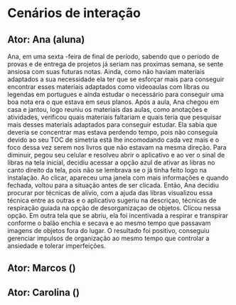 # Cenários de interação

## Ator: Ana (aluna)
Ana, em uma sexta -feira de final de período, sabendo que o período de provas e de entrega de projetos já seriam nas proximas semana, se sente ansiosa com suas futuras notas. Ainda, como não haviam materiais adaptados a sua necessidade ela ter que se esforçar mais para conseguir encontrar esses materiais adaptados como videoaulas com libras ou legendas em portugues e ainda estudar o necessário para conseguir uma boa nota era o que estava em seus planos. Após a aula, Ana chegou em casa e jantou, logo reuniu os materiais das aulas, como anotações e atividades, verificou quais materiais faltariam e quais teria que pesquisar mais desses materiais adaptados para conseguir estudar. Ela sabia que deveria se concentrar mas estava perdendo tempo, pois não conseguia devido ao seu TOC de simetria está lhe incomodando cada vez mais e o foco dessa vez serem nos livros que não estavam na mesma direção. Para diminuir, pegou seu celular e resolveu abrir o aplicativo e ao ver o sinal de libras na tela inicial, decidiu acessar a opção azul de ativar as libras no canto direito da tela, pois não se lembrava se o já tinha feito logo na instalação. Ao clicar, apareceu uma janela com mais informações e quando fechada, voltou para a situação antes de ser clicada. Então, Ana decidiu procurar por técnicas de alívio, com a ajuda das libras visualizou essa técnica entre as outras e o aplicativo sugeriu na descriçao, técnicas de respiração guiada na opção de desorganizaçao de objetos. Clicou nessa opção. Em outra tela que se abriu, ela foi incentivada a respirar e transpirar conforme o balão enchia e secava e ao mesmo tempo que passavam imagens de objetos fora do lugar. O resultado foi positivo, conseguiu gerenciar impulsos de organização ao mesmo tempo que controlar a ansiedade  e tolerar imperfeições.

## Ator: Marcos ()


## Ator: Carolina ()


